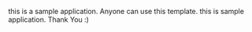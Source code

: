 this is a sample application. Anyone can use this template. this is sample application.
Thank You :)
